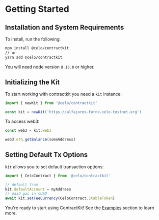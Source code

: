 # Getting Started

## Installation and System Requirements

To install, run the following:

```bash
npm install @celo/contractkit
// or
yarn add @celo/contractkit
```

You will need node version `8.13.0` or higher.

## Initializing the Kit

To start working with contractkit you need a `kit` instance:

```ts
import { newKit } from '@celo/contractkit'

const kit = newKit('https://alfajores-forno.celo-testnet.org')
```

To access web3:

```ts
const web3 = kit.web3

web3.eth.getBalance(someAddress)
```

## Setting Default Tx Options

`kit` allows you to set default transaction options:

```ts
import { CeloContract } from '@celo/contractkit'

// default from
kit.defaultAccount = myAddress
// paid gas in cUSD
await kit.setFeeCurrency(CeloContract.StableToken)
```

You're ready to start using ContractKit! See the [Examples](examples.md) section to learn more.
